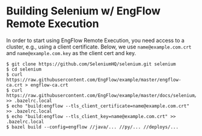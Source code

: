 # Building Selenium w/ EngFlow Remote Execution

In order to start using EngFlow Remote Execution, you need access to a cluster, e.g., using a client certificate.
Below, we use `name@example.com.crt` and `name@example.com.key` as the client cert and key.

```
$ git clone https://github.com/SeleniumHQ/selenium.git selenium
$ cd selenium
$ curl https://raw.githubusercontent.com/EngFlow/example/master/engflow-ca.crt > engflow-ca.crt
$ curl https://raw.githubusercontent.com/EngFlow/example/master/docs/selenium/bazelrc >> .bazelrc.local
$ echo "build:engflow --tls_client_certificate=name@example.com.crt" >> .bazelrc.local
$ echo "build:engflow --tls_client_key=name@example.com.crt" >> .bazelrc.local
$ bazel build --config=engflow //java/... //py/... //deploys/...
```
